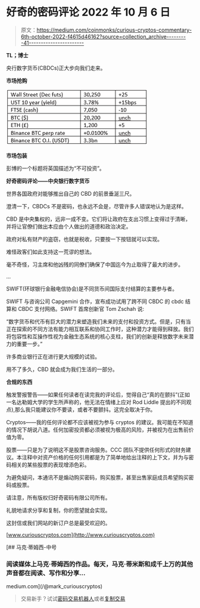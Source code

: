 # 好奇的密码评论 2022 年 10 月 6 日

> 原文：<https://medium.com/coinmonks/curious-cryptos-commentary-6th-october-2022-f4615d46162?source=collection_archive---------41----------------------->

**TL；博士**

央行数字货币(CBDCs)正大步向我们走来。

**市场抢购**

![](img/51c6768139f1f3c1ef0ae55dd4e9cf3e.png)

**市场包装**

彭博的一个标题将英国描述为“不可投资”。

**好奇密码评论——中央银行数字货币**

世界各国政府对能够推出自己的 CBD 的前景垂涎三尺。

澄清一下，CBDCs 不是密码，也永远不会是，尽管许多人错误地认为是这样。

CBD 是中央集权的，远非一成不变。它们将让政府在支出习惯上变得过于清晰，并将让官僚们做出本应由个人做出的道德和政治决定。

政府对私有财产的盗窃，也就是税收，只要按一下按钮就可以实现。

难怪政客们如此支持这一荒谬的想法。

毫不奇怪，习主席和他凶残的同僚们确保了中国迄今为止取得了最大的进步。

…

SWIFT(环球银行金融电信协会)是不同货币间国际支付结算的主要参与者。

SWIFT 与咨询公司 Capgemini 合作，宣布成功试用了跨不同 CBDC 的 cbdc 结算和 CBDC 支付网络。SWIFT 首席创新官 Tom Zschah 说:

“数字货币和代币有巨大的潜力来塑造我们未来的支付和投资方式。但是，只有当正在探索的不同方法有能力相互联系和协同工作时，这种潜力才能得到释放。我们将包容性和互操作性视为金融生态系统的核心支柱，我们的创新是释放数字未来潜力的重要一步。”

许多商业银行正在进行更大规模的试验。

用不了多久，CBD 就会成为我们生活的一部分。

**合规的东西**

触发警报警告——如果任何读者在读完我的评论后，觉得自己“真的在颤抖”(正如一名达勒姆大学的学生所声称的，他无法在情绪上应对 Rod Liddle 提出的不同观点),那么我只能建议你不要读，或者不要颤抖。这完全取决于你。

Cryptos——我的任何评论都不应该被视为参与 cryptos 的建议。我可能在不知道的情况下胡说八道。任何加密投资都必须被视为极高的风险，并被视为在出售前价值为零。

股票——只是为了说明这不是股票咨询服务。CCC 团队不提供任何形式的财务建议。本注释中对资产价格的任何引用都是为了简单地给出注释的上下文，并为与密码相关的某些股票的表现增添色彩。

为避免疑问，本通讯不是煽动购买密码，购买股票，甚至出售家庭成员希望购买密码或股票。

请注意，所有版权归好奇密码有限公司所有。

礼貌地请求分享和复制，你的愿望就会实现。

这封信或我们网站的新订户总是最受欢迎的。

[www.curiouscryptos.com](http://www.curiouscryptos.com)

[](/@mark_curiouscryptos) [## 马克·蒂姆西-中号

### 阅读媒体上马克·蒂姆西的作品。每天，马克·蒂米斯和成千上万的其他声音都在阅读、写作和分享…

medium.com](/@mark_curiouscryptos) 

> 交易新手？试试[密码交易机器人](/coinmonks/crypto-trading-bot-c2ffce8acb2a)或者[复制交易](/coinmonks/top-10-crypto-copy-trading-platforms-for-beginners-d0c37c7d698c)